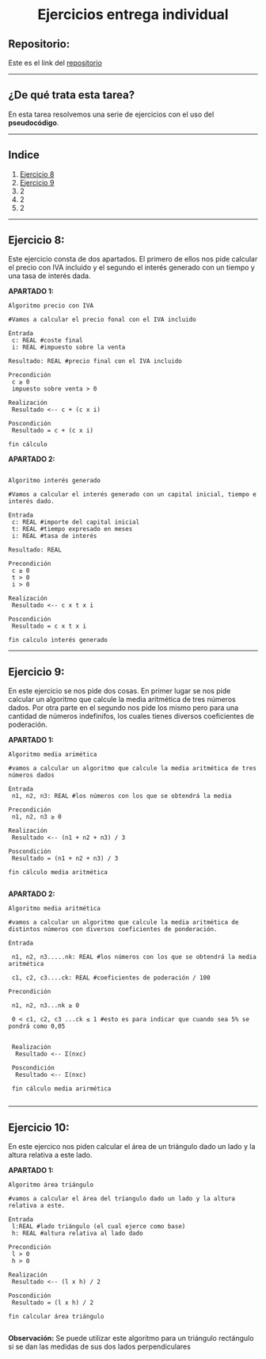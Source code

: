 <h1 align="center">	Ejercicios  entrega individual</h1>
<h2>Repositorio:</h2>

Este es el link del [repositorio](https://github.com/albabernal03/Ejercicios-individuales)
***

<h2>¿De qué trata esta tarea?</h2>

En esta tarea resolvemos una serie de ejercicios con el uso del **pseudocódigo**.

***

## Indice
1. [Ejercicio 8](#id1)
2. [Ejercicio 9](#id2)
3. 2
4. 2
5. 2


***

## Ejercicio 8:<a name="id1"></a>

Este ejercicio consta de dos apartados. El primero de ellos nos pide calcular el precio con IVA incluido y el segundo el interés generado con un tiempo y una tasa de interés dada.

**APARTADO 1:**

```
Algoritmo precio con IVA

#Vamos a calcular el precio fonal con el IVA incluido

Entrada
 c: REAL #coste final
 i: REAL #impuesto sobre la venta
 
Resultado: REAL #precio final con el IVA incluido 

Precondición
 c ≥ 0
 impuesto sobre venta > 0
 
Realización
 Resultado <-- c + (c x i)

Poscondición
 Resultado = c + (c x i)
 
fin cálculo 

```

**APARTADO 2:**

```

Algoritmo interés generado

#Vamos a calcular el interés generado con un capital inicial, tiempo e interés dado.

Entrada
 c: REAL #importe del capital inicial
 t: REAL #tiempo expresado en meses
 i: REAL #tasa de interés

Resultado: REAL

Precondición
 c ≥ 0
 t > 0
 i > 0
 
Realización
 Resultado <-- c x t x i
 
Poscondición
 Resultado = c x t x i

fin calculo interés generado

```
***

## Ejercicio 9:<a name="id2"></a>

En este ejercicio se nos pide dos cosas. En primer lugar se nos pide calcular un algoritmo que calcule la media aritmética de tres números dados. Por otra parte en el segundo nos pide los mismo pero para una cantidad de números indefinifos, los cuales tienes diversos coeficientes de poderación.

**APARTADO 1:**

```
Algoritmo media arimética

#vamos a calcular un algoritmo que calcule la media aritmética de tres números dados

Entrada
 n1, n2, n3: REAL #los números con los que se obtendrá la media
 
Precondición
 n1, n2, n3 ≥ 0

Realización
 Resultado <-- (n1 + n2 + n3) / 3
 
Poscondición
 Resultado = (n1 + n2 + n3) / 3
 
fin cálculo media aritmética
 
```

**APARTADO 2:**

```
Algoritmo media aritmética

#vamos a calcular un algoritmo que calcule la media aritmética de distintos números con diversos coeficientes de ponderación.

Entrada

 n1, n2, n3.....nk: REAL #los números con los que se obtendrá la media aritmética

 c1, c2, c3....ck: REAL #coeficientes de poderación / 100

Precondición
 
 n1, n2, n3...nk ≥ 0

 0 < c1, c2, c3 ...ck ≤ 1 #esto es para indicar que cuando sea 5% se pondrá como 0,05 
 
 
 Realización
  Resultado <-- Σ(nxc)
  
 Poscondición
  Resultado <-- Σ(nxc)
  
 fin cálculo media arirmética
  
  ```
  ***
  
  ## Ejercicio 10:<a name="id3"></a>
  
  En este ejercico nos piden calcular el área de un triángulo dado un lado y la altura relativa a este lado. 
  
  **APARTADO 1:**
  
  
  ```
  Algoritmo área triángulo
  
  #vamos a calcular el área del tríangulo dado un lado y la altura relativa a este.
  
  Entrada
   l:REAL #lado triángulo (el cual ejerce como base)
   h: REAL #altura relativa al lado dado
   
  Precondición
   l > 0
   h > 0
  
  Realización
   Resultado <-- (l x h) / 2
   
  Poscondición
   Resultado = (l x h) / 2
   
  fin calcular área triángulo
   
  ```
  **Observación:** Se puede utilizar este algoritmo para un triángulo rectángulo si se dan las medidas de sus dos lados perpendiculares
